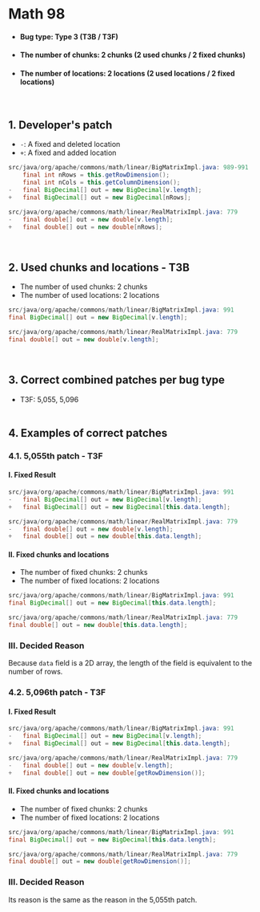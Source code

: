 # Math 98
* <h4>Bug type: Type 3 (T3B / T3F)</h4>
* <h4>The number of chunks: 2 chunks (2 used chunks / 2 fixed chunks)</h4>
* <h4>The number of locations: 2 locations (2 used locations / 2 fixed locations)</h4>
<br>

## 1. Developer's patch
* `-`: A fixed and deleted location
* `+`: A fixed and added location
```java
src/java/org/apache/commons/math/linear/BigMatrixImpl.java: 989-991
    final int nRows = this.getRowDimension();            
    final int nCols = this.getColumnDimension();
-   final BigDecimal[] out = new BigDecimal[v.length];
+   final BigDecimal[] out = new BigDecimal[nRows];
```

```java
src/java/org/apache/commons/math/linear/RealMatrixImpl.java: 779
-   final double[] out = new double[v.length];
+   final double[] out = new double[nRows];
```
<br>

## 2. Used chunks and locations - T3B
* The number of used chunks: 2 chunks
* The number of used locations: 2 locations
```java
src/java/org/apache/commons/math/linear/BigMatrixImpl.java: 991
final BigDecimal[] out = new BigDecimal[v.length];
```

```java
src/java/org/apache/commons/math/linear/RealMatrixImpl.java: 779
final double[] out = new double[v.length];
```
<br>

## 3. Correct combined patches per bug type
* T3F: 5,055, 5,096
<br><br>

## 4. Examples of correct patches
### 4.1. 5,055th patch - T3F
#### I. Fixed Result
```java
src/java/org/apache/commons/math/linear/BigMatrixImpl.java: 991
-   final BigDecimal[] out = new BigDecimal[v.length];
+   final BigDecimal[] out = new BigDecimal[this.data.length];
```

```java
src/java/org/apache/commons/math/linear/RealMatrixImpl.java: 779
-   final double[] out = new double[v.length];
+   final double[] out = new double[this.data.length];
```

#### II. Fixed chunks and locations
* The number of fixed chunks: 2 chunks
* The number of fixed locations: 2 locations
```java
src/java/org/apache/commons/math/linear/BigMatrixImpl.java: 991
final BigDecimal[] out = new BigDecimal[this.data.length];
```

```java
src/java/org/apache/commons/math/linear/RealMatrixImpl.java: 779
final double[] out = new double[this.data.length];
```

### III. Decided Reason
Because ```data``` field is a 2D array, the length of the field is equivalent to the number of rows.
<br>

### 4.2. 5,096th patch - T3F
#### I. Fixed Result
```java
src/java/org/apache/commons/math/linear/BigMatrixImpl.java: 991
-   final BigDecimal[] out = new BigDecimal[v.length];
+   final BigDecimal[] out = new BigDecimal[this.data.length];
```

```java
src/java/org/apache/commons/math/linear/RealMatrixImpl.java: 779
-   final double[] out = new double[v.length];
+   final double[] out = new double[getRowDimension()];
```

#### II. Fixed chunks and locations
* The number of fixed chunks: 2 chunks
* The number of fixed locations: 2 locations
```java
src/java/org/apache/commons/math/linear/BigMatrixImpl.java: 991
final BigDecimal[] out = new BigDecimal[this.data.length];
```

```java
src/java/org/apache/commons/math/linear/RealMatrixImpl.java: 779
final double[] out = new double[getRowDimension()];
```

### III. Decided Reason
Its reason is the same as the reason in the 5,055th patch.
<br><br>